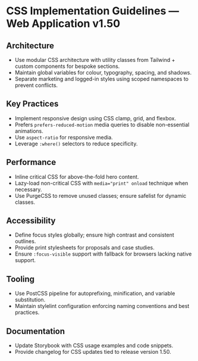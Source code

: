 # CSS Implementation Guidelines — Web Application v1.50

## Architecture
- Use modular CSS architecture with utility classes from Tailwind + custom components for bespoke sections.
- Maintain global variables for colour, typography, spacing, and shadows.
- Separate marketing and logged-in styles using scoped namespaces to prevent conflicts.

## Key Practices
- Implement responsive design using CSS clamp, grid, and flexbox.
- Prefers `prefers-reduced-motion` media queries to disable non-essential animations.
- Use `aspect-ratio` for responsive media.
- Leverage `:where()` selectors to reduce specificity.

## Performance
- Inline critical CSS for above-the-fold hero content.
- Lazy-load non-critical CSS with `media="print" onload` technique when necessary.
- Use PurgeCSS to remove unused classes; ensure safelist for dynamic classes.

## Accessibility
- Define focus styles globally; ensure high contrast and consistent outlines.
- Provide print stylesheets for proposals and case studies.
- Ensure `:focus-visible` support with fallback for browsers lacking native support.

## Tooling
- Use PostCSS pipeline for autoprefixing, minification, and variable substitution.
- Maintain stylelint configuration enforcing naming conventions and best practices.

## Documentation
- Update Storybook with CSS usage examples and code snippets.
- Provide changelog for CSS updates tied to release version 1.50.

